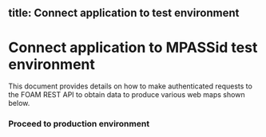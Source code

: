title: Connect application to test environment
---

# Connect application to MPASSid test environment

This document provides details on how to make authenticated requests to the FOAM REST API to obtain data to produce various web maps shown below.

### Proceed to production environment


